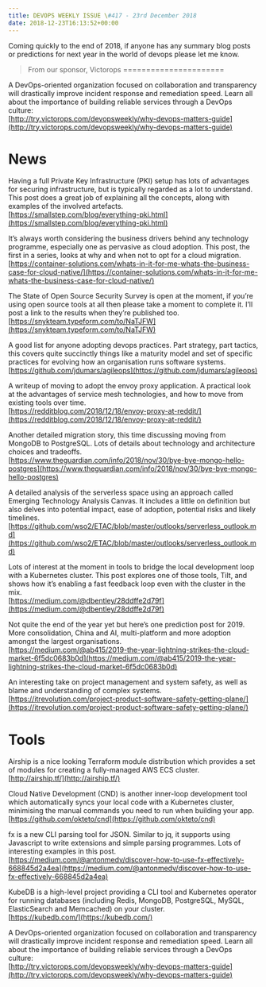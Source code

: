 ```yaml
---
title: DEVOPS WEEKLY ISSUE \#417 - 23rd December 2018 
date: 2018-12-23T16:13:52+00:00
---
```


Coming quickly to the end of 2018, if anyone has any summary blog posts or predictions for next year in the world of devops please let me know.


>From our sponsor, Victorops
======================

A DevOps-oriented organization focused on collaboration and transparency will drastically improve incident response and remediation speed. Learn all about the importance of building reliable services through a DevOps culture:
<br>[http://try.victorops.com/devopsweekly/why-devops-matters-guide](http://try.victorops.com/devopsweekly/why-devops-matters-guide)


News
====

Having a full Private Key Infrastructure (PKI) setup has lots of advantages for securing infrastructure, but is typically regarded as a lot to understand. This post does a great job of explaining all the concepts, along with examples of the involved artefacts.
<br>[https://smallstep.com/blog/everything-pki.html](https://smallstep.com/blog/everything-pki.html)


It’s always worth considering the business drivers behind any technology programme, especially one as pervasive as cloud adoption. This post, the first in a series, looks at why and when not to opt for a cloud migration.
<br>[https://container-solutions.com/whats-in-it-for-me-whats-the-business-case-for-cloud-native/](https://container-solutions.com/whats-in-it-for-me-whats-the-business-case-for-cloud-native/)


The State of Open Source Security Survey is open at the moment, if you’re using open source tools at all then please take a moment to complete it. I’ll post a link to the results when they’re published too.
<br>[https://snykteam.typeform.com/to/NaTJFW](https://snykteam.typeform.com/to/NaTJFW)


A good list for anyone adopting devops practices. Part strategy, part tactics, this covers quite succinctly things like a maturity model and set of specific practices for evolving how an organisation runs software systems.
<br>[https://github.com/jdumars/agileops](https://github.com/jdumars/agileops)


A writeup of moving to adopt the envoy proxy application. A practical look at the advantages of service mesh technologies, and how to move from existing tools over time.
<br>[https://redditblog.com/2018/12/18/envoy-proxy-at-reddit/](https://redditblog.com/2018/12/18/envoy-proxy-at-reddit/)


Another detailed migration story, this time discussing moving from MongoDB to PostgreSQL. Lots of details about technology and architecture choices and tradeoffs.
<br>[https://www.theguardian.com/info/2018/nov/30/bye-bye-mongo-hello-postgres](https://www.theguardian.com/info/2018/nov/30/bye-bye-mongo-hello-postgres)


A detailed analysis of the serverless space using an approach called Emerging Technology Analysis Canvas. It includes a little on definition but also delves into potential impact, ease of adoption, potential risks and likely timelines.
<br>[https://github.com/wso2/ETAC/blob/master/outlooks/serverless_outlook.md](https://github.com/wso2/ETAC/blob/master/outlooks/serverless_outlook.md)


Lots of interest at the moment in tools to bridge the local development loop with a Kubernetes cluster. This post explores one of those tools, Tilt, and shows how it’s enabling a fast feedback loop even with the cluster in the mix.
<br>[https://medium.com/@dbentley/28ddffe2d79f](https://medium.com/@dbentley/28ddffe2d79f)


Not quite the end of the year yet but here’s one prediction post for 2019. More consolidation, China and AI, multi-platform and more adoption amongst the largest organisations.
<br>[https://medium.com/@ab415/2019-the-year-lightning-strikes-the-cloud-market-6f5dc0683b0d](https://medium.com/@ab415/2019-the-year-lightning-strikes-the-cloud-market-6f5dc0683b0d)


An interesting take on project management and system safety, as well as blame and understanding of complex systems.
<br>[https://itrevolution.com/project-product-software-safety-getting-plane/](https://itrevolution.com/project-product-software-safety-getting-plane/)


Tools
====

Airship is a nice looking Terraform module distribution which provides a set of modules for creating a fully-managed AWS ECS cluster.
<br>[http://airship.tf/](http://airship.tf/)


Cloud Native Development (CND) is another inner-loop development tool which automatically syncs your local code with a Kubernetes cluster, minimising the manual commands you need to run when building your app.
<br>[https://github.com/okteto/cnd](https://github.com/okteto/cnd)


fx is a new CLI parsing tool for JSON. Similar to jq, it supports using Javascript to write extensions and simple parsing programmes. Lots of interesting examples in this post.
<br>[https://medium.com/@antonmedv/discover-how-to-use-fx-effectively-668845d2a4ea](https://medium.com/@antonmedv/discover-how-to-use-fx-effectively-668845d2a4ea)


KubeDB is a high-level project providing a CLI tool and Kubernetes operator for running databases (including Redis, MongoDB, PostgreSQL, MySQL, ElasticSearch and Memcached) on your cluster.
<br>[https://kubedb.com/](https://kubedb.com/)



A DevOps-oriented organization focused on collaboration and transparency will drastically improve incident response and remediation speed. Learn all about the importance of building reliable services through a DevOps culture:
<br>[http://try.victorops.com/devopsweekly/why-devops-matters-guide](http://try.victorops.com/devopsweekly/why-devops-matters-guide)



